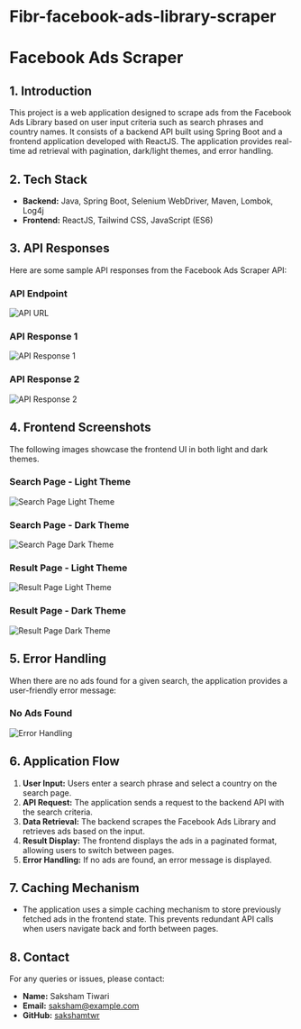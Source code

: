 # Fibr-facebook-ads-library-scraper


# Facebook Ads Scraper

## 1. Introduction
This project is a web application designed to scrape ads from the Facebook Ads Library based on user input criteria such as search phrases and country names. It consists of a backend API built using Spring Boot and a frontend application developed with ReactJS. The application provides real-time ad retrieval with pagination, dark/light themes, and error handling.

## 2. Tech Stack
- **Backend:** Java, Spring Boot, Selenium WebDriver, Maven, Lombok, Log4j
- **Frontend:** ReactJS, Tailwind CSS, JavaScript (ES6)

## 3. API Responses
Here are some sample API responses from the Facebook Ads Scraper API:

### API Endpoint
![API URL](/mnt/data/api_url.png)

### API Response 1
![API Response 1](/mnt/data/api_response_1.png)

### API Response 2
![API Response 2](/mnt/data/api_response_2.png)

## 4. Frontend Screenshots
The following images showcase the frontend UI in both light and dark themes.

### Search Page - Light Theme
![Search Page Light Theme](/mnt/data/search_page_light_theme.png)

### Search Page - Dark Theme
![Search Page Dark Theme](/mnt/data/search_page_dark_theme.png)

### Result Page - Light Theme
![Result Page Light Theme](/mnt/data/result_page_light_theme.png)

### Result Page - Dark Theme
![Result Page Dark Theme](/mnt/data/result_page_dark_theme.png)

## 5. Error Handling
When there are no ads found for a given search, the application provides a user-friendly error message:

### No Ads Found
![Error Handling](/mnt/data/error_handling.png)

## 6. Application Flow
1. **User Input:** Users enter a search phrase and select a country on the search page.
2. **API Request:** The application sends a request to the backend API with the search criteria.
3. **Data Retrieval:** The backend scrapes the Facebook Ads Library and retrieves ads based on the input.
4. **Result Display:** The frontend displays the ads in a paginated format, allowing users to switch between pages.
5. **Error Handling:** If no ads are found, an error message is displayed.

## 7. Caching Mechanism
- The application uses a simple caching mechanism to store previously fetched ads in the frontend state. This prevents redundant API calls when users navigate back and forth between pages.

## 8. Contact
For any queries or issues, please contact:

- **Name:** Saksham Tiwari
- **Email:** saksham@example.com
- **GitHub:** [sakshamtwr](https://github.com/sakshamtwr)

